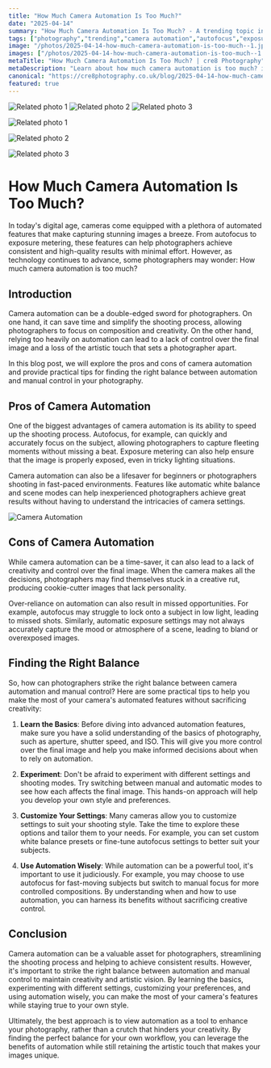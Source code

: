 ```yaml
---
title: "How Much Camera Automation Is Too Much?"
date: "2025-04-14"
summary: "How Much Camera Automation Is Too Much? - A trending topic in photography."
tags: ["photography","trending","camera automation","autofocus","exposure metering","creativity","control","balance","manual control","basics","experimentation"]
image: "/photos/2025-04-14-how-much-camera-automation-is-too-much--1.jpg"
images: ["/photos/2025-04-14-how-much-camera-automation-is-too-much--1.jpg","/photos/2025-04-14-how-much-camera-automation-is-too-much--2.jpg","/photos/2025-04-14-how-much-camera-automation-is-too-much--3.jpg"]
metaTitle: "How Much Camera Automation Is Too Much? | cre8 Photography"
metaDescription: "Learn about how much camera automation is too much? in photography with practical tips and insights."
canonical: "https://cre8photography.co.uk/blog/2025-04-14-how-much-camera-automation-is-too-much-"
featured: true
---
```


<!-- Gallery as HTML -->

<div class="grid grid-cols-1 sm:grid-cols-2 md:grid-cols-3 gap-4">
  <img src="/photos/2025-04-14-how-much-camera-automation-is-too-much--1.jpg" alt="Related photo 1" class="w-full rounded-lg" />
<img src="/photos/2025-04-14-how-much-camera-automation-is-too-much--2.jpg" alt="Related photo 2" class="w-full rounded-lg" />
<img src="/photos/2025-04-14-how-much-camera-automation-is-too-much--3.jpg" alt="Related photo 3" class="w-full rounded-lg" />
</div>


<!-- Gallery as Markdown -->
![Related photo 1](/photos/2025-04-14-how-much-camera-automation-is-too-much--1.jpg)


![Related photo 2](/photos/2025-04-14-how-much-camera-automation-is-too-much--2.jpg)


![Related photo 3](/photos/2025-04-14-how-much-camera-automation-is-too-much--3.jpg)



# How Much Camera Automation Is Too Much?

In today's digital age, cameras come equipped with a plethora of automated features that make capturing stunning images a breeze. From autofocus to exposure metering, these features can help photographers achieve consistent and high-quality results with minimal effort. However, as technology continues to advance, some photographers may wonder: How much camera automation is too much?

## Introduction

Camera automation can be a double-edged sword for photographers. On one hand, it can save time and simplify the shooting process, allowing photographers to focus on composition and creativity. On the other hand, relying too heavily on automation can lead to a lack of control over the final image and a loss of the artistic touch that sets a photographer apart.

In this blog post, we will explore the pros and cons of camera automation and provide practical tips for finding the right balance between automation and manual control in your photography.

## Pros of Camera Automation

One of the biggest advantages of camera automation is its ability to speed up the shooting process. Autofocus, for example, can quickly and accurately focus on the subject, allowing photographers to capture fleeting moments without missing a beat. Exposure metering can also help ensure that the image is properly exposed, even in tricky lighting situations.

Camera automation can also be a lifesaver for beginners or photographers shooting in fast-paced environments. Features like automatic white balance and scene modes can help inexperienced photographers achieve great results without having to understand the intricacies of camera settings.

![Camera Automation](/path/to/image)

## Cons of Camera Automation

While camera automation can be a time-saver, it can also lead to a lack of creativity and control over the final image. When the camera makes all the decisions, photographers may find themselves stuck in a creative rut, producing cookie-cutter images that lack personality.

Over-reliance on automation can also result in missed opportunities. For example, autofocus may struggle to lock onto a subject in low light, leading to missed shots. Similarly, automatic exposure settings may not always accurately capture the mood or atmosphere of a scene, leading to bland or overexposed images.

## Finding the Right Balance

So, how can photographers strike the right balance between camera automation and manual control? Here are some practical tips to help you make the most of your camera's automated features without sacrificing creativity:

1. **Learn the Basics**: Before diving into advanced automation features, make sure you have a solid understanding of the basics of photography, such as aperture, shutter speed, and ISO. This will give you more control over the final image and help you make informed decisions about when to rely on automation.

2. **Experiment**: Don't be afraid to experiment with different settings and shooting modes. Try switching between manual and automatic modes to see how each affects the final image. This hands-on approach will help you develop your own style and preferences.

3. **Customize Your Settings**: Many cameras allow you to customize settings to suit your shooting style. Take the time to explore these options and tailor them to your needs. For example, you can set custom white balance presets or fine-tune autofocus settings to better suit your subjects.

4. **Use Automation Wisely**: While automation can be a powerful tool, it's important to use it judiciously. For example, you may choose to use autofocus for fast-moving subjects but switch to manual focus for more controlled compositions. By understanding when and how to use automation, you can harness its benefits without sacrificing creative control.

## Conclusion

Camera automation can be a valuable asset for photographers, streamlining the shooting process and helping to achieve consistent results. However, it's important to strike the right balance between automation and manual control to maintain creativity and artistic vision. By learning the basics, experimenting with different settings, customizing your preferences, and using automation wisely, you can make the most of your camera's features while staying true to your own style.

Ultimately, the best approach is to view automation as a tool to enhance your photography, rather than a crutch that hinders your creativity. By finding the perfect balance for your own workflow, you can leverage the benefits of automation while still retaining the artistic touch that makes your images unique.

